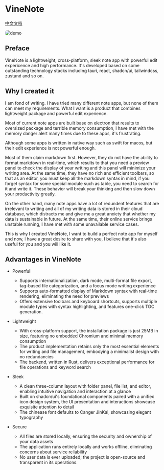 # VineNote

[中文文档](https://github.com/NealST/VineNote/README.zh-CN.md)

<img src="https://img.alicdn.com/imgextra/i1/O1CN01kT9jMJ27VpYqXreD2_!!6000000007803-1-tps-2600-1600.gif" style="border-radius:6px;" alt="demo" />

## Preface

VineNote is a lightweight, cross-platform, sleek note app with powerful edit expericence and high performance. It's developed based on some outstanding technology stacks including tauri, react, shadcn/ui, tailwindcss, zustand and so on.

## Why I created it

I am fond of writing. I have tried many different note apps, but none of them can meet my requirements. What I want is a product that combines lightweight package and powerful edit experience. 

Most of current note apps are built base on electron that results to oversized package and terrible memory consumption, I have met with the memory danger alert many times due to these apps, it's frustrating.

Although some apps is written in native way such as swift for macos, but their edit experience is not powerful enough. 

Most of them claim markdown first. However, they do not have the ability to format markdown in real-time, which results to that you need a preview panel to check the display of your writing and this panel will minimize your writing area. At the same time, they have no rich and efficient toolbars, so that as an editor, you must keep all the markdown syntax in mind, if you forget syntax for some special module such as table, you need to search for it and write it. These behavior will break your thinking and then slow down your productivity greatly.

On the other hand, many note apps have a lot of redundent features that are irrelevant to writing and all of my writing data is stored in their cloud database, which distracts me and give me a great anxiety that whether my data is sustainable in future. At the same time, their online service brings unstable running, I have met with some unavailable service cases.

This is why I created VineNote, I want to build a perfect note app for myself and now, I have a great desire to share with you, I believe that it's also useful for you and you will like it.

## Advantages in VineNote

* Powerful
  * Supports internationalization, dark mode, multi-format file export, tag-based file categorization, and a focus mode writing experience
  * Supports auto-formatted display of Markdown syntax with real-time rendering, eliminating the need for previews
  * Offers extensive toolbars and keyboard shortcuts, supports multiple module types with syntax highlighting, and features one-click TOC generation.

* Lightweight
  * With cross-platform support, the installation package is just 25MB in size, featuring no embedded Chromium and minimal memory consumption
  * The product implementation retains only the most essential elements for writing and file management, embodying a minimalist design with no redundancies
  * The backend, written in Rust, delivers exceptional performance for file operations and keyword search

* Sleek
  * A clean three-column layout with folder panel, file list, and editor, enabling intuitive navigation and interaction at a glance
  * Built on shadcn/ui's foundational components paired with a unified icon design system, the UI presentation and interactions showcase exquisite attention to detail
  * The chinease font defaults to Canger JinKai, showcasing elegant typography
  
* Secure
  * All files are stored locally, ensuring the security and ownership of your data assets
  * The application runs entirely locally and works offline, eliminating concerns about service reliability
  * No user data is ever uploaded; the project is open-source and transparent in its operations

